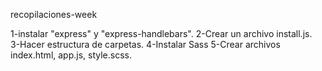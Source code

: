 recopilaciones-week


1-instalar "express" y "express-handlebars".
2-Crear un archivo install.js.	
3-Hacer estructura de carpetas.
4-Instalar Sass
5-Crear archivos index.html, app.js, style.scss.

